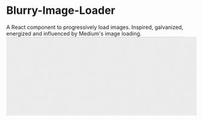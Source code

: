 # Blurry-Image-Loader
A React component to progressively load images. Inspired, galvanized, energized and influenced by Medium's image loading.
![alt tag](preview.gif)

